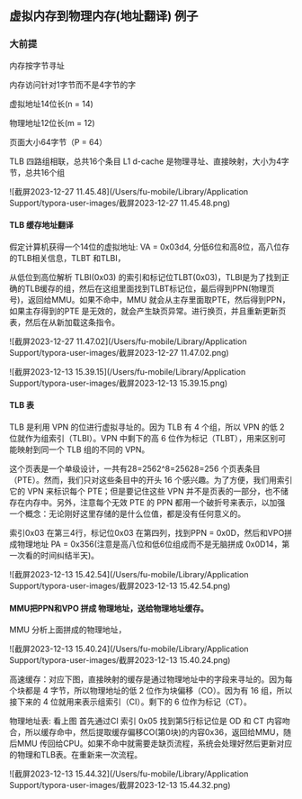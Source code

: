 ## 虚拟内存到物理内存(地址翻译) 例子

### 大前提

内存按字节寻址

内存访问针对1字节而不是4字节的字

虚拟地址14位长(n = 14)

物理地址12位长(m = 12)

页面大小64字节（P = 64）

TLB 四路组相联，总共16个条目
L1 d-cache 是物理寻址、直接映射，大小为4字节，总共16个组

![截屏2023-12-27 11.45.48](/Users/fu-mobile/Library/Application Support/typora-user-images/截屏2023-12-27 11.45.48.png)

#### TLB 缓存地址翻译

假定计算机获得一个14位的虚拟地址: VA = 0x03d4, 分低6位和高8位，高八位存的TLB相关信息，TLBT 和TLBI，

从低位到高位解析 TLBI(0x03) 的索引和标记位TLBT(0x03)，TLBI是为了找到正确的TLB缓存的组，然后在这组里面找到TLBT标记位，最后得到PPN(物理页号)，返回给MMU。如果不命中，MMU 就会从主存里面取PTE，然后得到PPN，如果主存得到的PTE 是无效的，就会产生缺页异常。进行换页，并且重新更新页表，然后在从新加载这条指令。

![截屏2023-12-27 11.47.02](/Users/fu-mobile/Library/Application Support/typora-user-images/截屏2023-12-27 11.47.02.png)

![截屏2023-12-13 15.39.15](/Users/fu-mobile/Library/Application Support/typora-user-images/截屏2023-12-13 15.39.15.png)

#### TLB 表

TLB 是利用 VPN 的位进行虚拟寻址的。因为 TLB 有 4 个组，所以 VPN 的低 2 位就作为组索引（TLBI）。VPN 中剩下的高 6 位作为标记（TLBT），用来区别可能映射到同一个 TLB 组的不同的 VPN。

这个页表是一个单级设计，一共有28=2562^8=25628=256 个页表条目（PTE）。然而，我们只对这些条目中的开头 16 个感兴趣。为了方便，我们用索引它的 VPN 来标识每个 PTE；但是要记住这些 VPN 并不是页表的一部分，也不储存在内存中。另外，注意每个无效 PTE 的 PPN 都用一个破折号来表示，以加强一个概念：无论刚好这里存储的是什么位值，都是没有任何意义的。

索引0x03 在第三4行，标记位0x03 在第四列，找到PPN = 0x0D，然后和VPO拼成物理地址 PA = 0x356(注意是高八位和低6位组成而不是无脑拼成 0x0D14，第一次看的时间纠结半天)。 

![截屏2023-12-13 15.42.54](/Users/fu-mobile/Library/Application Support/typora-user-images/截屏2023-12-13 15.42.54.png)

#### MMU把PPN和VPO 拼成 物理地址，送给物理地址缓存。

MMU 分析上面拼成的物理地址，

![截屏2023-12-13 15.40.24](/Users/fu-mobile/Library/Application Support/typora-user-images/截屏2023-12-13 15.40.24.png)

高速缓存：对应下图，直接映射的缓存是通过物理地址中的字段来寻址的。因为每个块都是 4 字节，所以物理地址的低 2 位作为块偏移（CO）。因为有 16 组，所以接下来的 4 位就用来表示组索引（CI）。剩下的 6 位作为标记（CT）。

物理地址表: 看上图 首先通过CI 索引 0x05 找到第5行标记位是 OD 和 CT 内容吻合，所以缓存命中，然后提取缓存偏移CO(第0块)的内容0x36，返回给MMU，随后MMU 传回给CPU。如果不命中就需要走缺页流程，系统会处理好然后更新对应的物理和TLB表。在重新来一次流程。

![截屏2023-12-13 15.44.32](/Users/fu-mobile/Library/Application Support/typora-user-images/截屏2023-12-13 15.44.32.png)